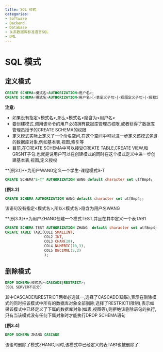 ```yaml
---
title: SQL 模式
categories:
- Software
- Backend
- Database
- 关系数据库标准语言SQL
- DML
---
```

# SQL 模式

## 定义模式

```sql
CREATE SCHEMA<模式名>AUTHORIZATION<用户名>;
CREATE SCHEMA<模式名>AUTHORIZATION<用户名>[<表定义子句>|<视图定义子句>|<授权定义子句>][指定字符集];
```

**注意:**

- 如果没有指定<模式名>,那么<模式名>隐含为<用户名>
- 要创建模式,调用该命令的用户必须拥有数据库管理员权限,或者获得了数据库管理员授予的CREATE SCHEMA的权限
- 定义模式实际上定义了一个命名空间,在这个空间中可以进一步定义该模式包含的数据库对象,例如基本表,视图,索引等
- 目前,在CREATE SCHEMA中可以接受CREATE TABLE,CREATE VIEW,和GRSNT子句.也就是说用户可以在创建模式的同时在这个模式定义中进一步创建基本表,视图,定义授权

**[例3.1]**为用户WANG定义一个学生-课程模式S-T

```sql
CREATE SCHEMA"S-T" AUTHORIZATION WANG default character set utf8mp4;
```

**[例3.2]**

```sql
CREATE SCHEMA AUTHORIZATION WANG default character set utf8mp4;;
```

该语句没有指定<模式名>,所以<模式名>隐含为用户名WANG

**[例3.3]**为用户ZHANG创建一个模式TEST,并且在其中定义一个表TAB1

```sql
CREATE SCHEMA TEST AUTHORIZATION ZHANG  default character set utf8mp4;
CREATE TABLE TAB1(COL1 SMALLINT,
				  COL2 INT,
				  COL3 CHAR(20),
				  COL4 NUMERIC(10,3),
				  COL5 DECIMAL(5,2)
				  );
```

## 删除模式

```sql
DROP SCHEMA<模式名><CASCADE|RESTRICT>;
(SQL SERVER不区分)
```

其中CASCADE和RESTRICT两者必选其一,选择了CASCADE(级联),表示在删除模式的同时把该模式中所有的数据库对象全部删除;选择了RESTRICT(限制),表示如果该模式中已经定义了下属的数据库对象(如表,视图等),则拒绝该删除语句的执行,只有当该模式没有任何下属对象时才能执行DROP SCHEMA语句

**[例3.4]**

```sql
DROP SCHEMA ZHANG CASCADE
```

该语句删除了模式ZHANG,同时,该模式中已经定义的表TAB1也被删除了